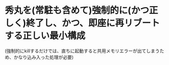 # 秀丸を(常駐も含めて)強制的に(かつ正しく)終了し、かつ、即座に再リブートする正しい最小構成

(強制的にkillするだけでは、直ちに起動すると共用メモリエラーが出てしまうため、かなり込み入った処理が必要)